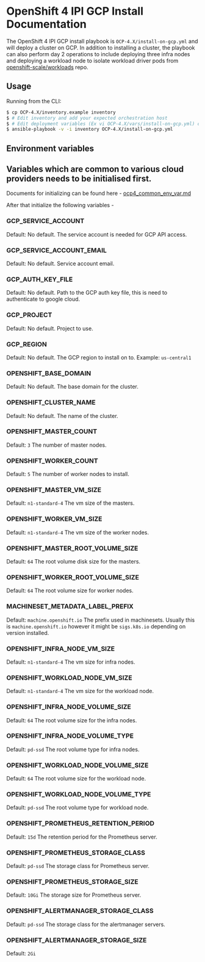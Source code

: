 # OpenShift 4 IPI GCP Install Documentation

The OpenShift 4 IPI GCP install playbook is `OCP-4.X/install-on-gcp.yml` and will deploy a cluster on GCP. In addition to installing a cluster, the playbook can also perform day 2 operations to include deploying three infra nodes and deploying a workload node to isolate workload driver pods from [openshift-scale/workloads](https://github.com/openshift-scale/workloads) repo.

## Usage

Running from the CLI:

```sh
$ cp OCP-4.X/inventory.example inventory
$ # Edit inventory and add your expected orchestration host
$ # Edit deployment variables (Ex vi OCP-4.X/vars/install-on-gcp.yml) or define env variables
$ ansible-playbook -v -i inventory OCP-4.X/install-on-gcp.yml
```

## Environment variables

## Variables which are common to various cloud providers needs to be initialised first.
Documents for initializing can be found here - [ocp4_common_env_var.md](ocp4_common_env_var.md)

After that initialize the following variables -

### GCP_SERVICE_ACCOUNT
Default: No default.
The service account is needed for GCP API access.

### GCP_SERVICE_ACCOUNT_EMAIL
Default: No default.
Service account email.

### GCP_AUTH_KEY_FILE
Default: No default.
Path to the GCP auth key file, this is need to authenticate to google cloud.

### GCP_PROJECT
Default: No default.
Project to use.

### GCP_REGION
Default: No default.
The GCP region to install on to. Example: `us-central1`

### OPENSHIFT_BASE_DOMAIN
Default: No default.
The base domain for the cluster.

### OPENSHIFT_CLUSTER_NAME
Default: No default.
The name of the cluster.

### OPENSHIFT_MASTER_COUNT
Default: `3`
The number of master nodes.

### OPENSHIFT_WORKER_COUNT
Default: `5`
The number of worker nodes to install.

### OPENSHIFT_MASTER_VM_SIZE
Default: `n1-standard-4`
The vm size of the masters.

### OPENSHIFT_WORKER_VM_SIZE
Default: `n1-standard-4`
The vm size of the worker nodes.

### OPENSHIFT_MASTER_ROOT_VOLUME_SIZE
Default: `64`
The root volume disk size for the masters.

### OPENSHIFT_WORKER_ROOT_VOLUME_SIZE
Default: `64`
The root volume size for worker nodes.

### MACHINESET_METADATA_LABEL_PREFIX
Default: `machine.openshift.io`
The prefix used in machinesets. Usually this is `machine.openshift.io` however it might be `sigs.k8s.io` depending on version installed.

### OPENSHIFT_INFRA_NODE_VM_SIZE
Default: `n1-standard-4`
The vm size for infra nodes.

### OPENSHIFT_WORKLOAD_NODE_VM_SIZE
Default: `n1-standard-4`
The vm size for the workload node.

### OPENSHIFT_INFRA_NODE_VOLUME_SIZE
Default: `64`
The root volume size for the infra nodes.

### OPENSHIFT_INFRA_NODE_VOLUME_TYPE
Default: `pd-ssd`
The root volume type for infra nodes.

### OPENSHIFT_WORKLOAD_NODE_VOLUME_SIZE
Default: `64`
The root volume size for the workload node.

### OPENSHIFT_WORKLOAD_NODE_VOLUME_TYPE
Default: `pd-ssd`
The root volume type for workload node.

### OPENSHIFT_PROMETHEUS_RETENTION_PERIOD
Default: `15d`
The retention period for the Prometheus server.

### OPENSHIFT_PROMETHEUS_STORAGE_CLASS
Default: `pd-ssd`
The storage class for Prometheus server.

### OPENSHIFT_PROMETHEUS_STORAGE_SIZE
Default: `10Gi`
The storage size for Prometheus server.

### OPENSHIFT_ALERTMANAGER_STORAGE_CLASS
Default: `pd-ssd`
The storage class for the alertmanager servers.

### OPENSHIFT_ALERTMANAGER_STORAGE_SIZE
Default: `2Gi`